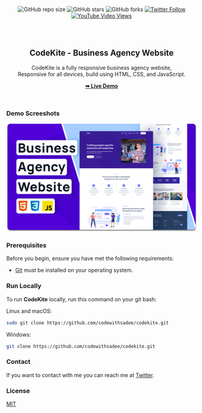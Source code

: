 <div align="center">
  
  ![GitHub repo size](https://img.shields.io/github/repo-size/codewithsadee/codekite)
  ![GitHub stars](https://img.shields.io/github/stars/codewithsadee/codekite?style=social)
  ![GitHub forks](https://img.shields.io/github/forks/codewithsadee/codekite?style=social)
[![Twitter Follow](https://img.shields.io/twitter/follow/codewithsadee_?style=social)](https://twitter.com/intent/follow?screen_name=codewithsadee_)
  [![YouTube Video Views](https://img.shields.io/youtube/views/5Bl3CCizSRQ?style=social)](https://youtu.be/5Bl3CCizSRQ)

  <br />
  <br />

  <h2 align="center">CodeKite - Business Agency Website</h2>

  CodeKite is a fully responsive business agency website, <br />Responsive for all devices, build using HTML, CSS, and JavaScript.

  <a href="https://codewithsadee.github.io/codekite/"><strong>➥ Live Demo</strong></a>

</div>

<br />

### Demo Screeshots

![CodeKite Desktop Demo](./readme-images/desktop.png "Desktop Demo")

### Prerequisites

Before you begin, ensure you have met the following requirements:

* [Git](https://git-scm.com/downloads "Download Git") must be installed on your operating system.

### Run Locally

To run **CodeKite** locally, run this command on your git bash:

Linux and macOS:

```bash
sudo git clone https://github.com/codewithsadee/codekite.git
```

Windows:

```bash
git clone https://github.com/codewithsadee/codekite.git
```

### Contact

If you want to contact with me you can reach me at [Twitter](https://www.twitter.com/codewithsadee).

### License

[MIT](https://choosealicense.com/licenses/mit/)
